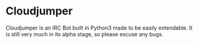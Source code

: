 # Cloudjumper

Cloudjumper is an IRC Bot built in Python3 made to be easily extendable.
It is still very much in its alpha stage, so please excuse any bugs.

